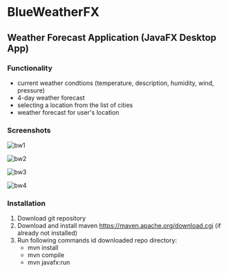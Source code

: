 
# BlueWeatherFX
## Weather Forecast Application (JavaFX Desktop App)

### Functionality
 - current weather condtions (temperature, description, humidity, wind, pressure)
 - 4-day weather forecast
 - selecting a location from the list of cities
 - weather forecast for user's location
 
### Screenshots
![bw1](https://user-images.githubusercontent.com/59318234/121365029-96c86880-c938-11eb-8f35-2cbc5bd83089.png)

![bw2](https://user-images.githubusercontent.com/59318234/121365035-97f99580-c938-11eb-89b6-b03786ea2d52.png)

![bw3](https://user-images.githubusercontent.com/59318234/121365036-98922c00-c938-11eb-9080-379d8c68103f.png)

![bw4](https://user-images.githubusercontent.com/59318234/121365037-98922c00-c938-11eb-927f-77d96225346c.png)

### Installation
1. Download git repository
2. Download and install maven https://maven.apache.org/download.cgi (if already not installed)
3. Run following commands id downloaded repo directory:
   - mvn install
   - mvn compile
   - mvn javafx:run

